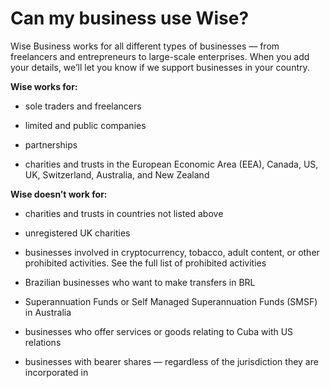 # Can my business use Wise?

Wise Business works for all different types of businesses — from freelancers and entrepreneurs to large-scale enterprises. When you add your details, we’ll let you know if we support businesses in your country. 

**Wise works for:**

  * sole traders and freelancers

  * limited and public companies

  * partnerships

  * charities and trusts in the European Economic Area (EEA), Canada, US, UK, Switzerland, Australia, and New Zealand




 **Wise doesn’t work for:**

  * charities and trusts in countries not listed above

  * unregistered UK charities

  * businesses involved in cryptocurrency, tobacco, adult content, or other prohibited activities. See the full list of prohibited activities

  * Brazilian businesses who want to make transfers in BRL

  * Superannuation Funds or Self Managed Superannuation Funds (SMSF) in Australia

  * businesses who offer services or goods relating to Cuba with US relations

  * businesses with bearer shares — regardless of the jurisdiction they are incorporated in